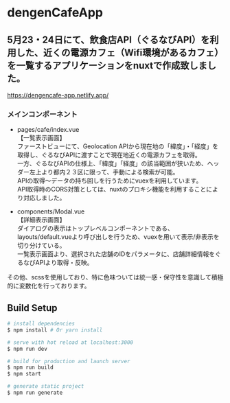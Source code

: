 # dengenCafeApp  

## 5月23・24日にて、飲食店API（ぐるなびAPI）を利用した、近くの電源カフェ（Wifi環境があるカフェ）を一覧するアプリケーションをnuxtで作成致しました。  
https://dengencafe-app.netlify.app/  
  
### メインコンポーネント  
- pages/cafe/index.vue  
【一覧表示画面】  
ファーストビューにて、Geolocation APIから現在地の「緯度」・「経度」を取得し、ぐるなびAPIに渡すことで現在地近くの電源カフェを取得。  
一方、ぐるなびAPIの仕様上、「緯度」「経度」の該当範囲が狭いため、ヘッダー左上より都内２３区に限って、手動による検索が可能。  
APIの取得〜データの持ち回しを行うためにvuexを利用しています。  
API取得時のCORS対策としては、nuxtのプロキシ機能を利用することにより対応しました。  
  
- components/Modal.vue  
【詳細表示画面】  
ダイアログの表示はトップレベルコンポーネントである、layouts/default.vueより呼び出しを行うため、vuexを用いて表示/非表示を切り分けている。  
一覧表示画面より、選択された店舗のIDをパラメータに、店舗詳細情報をぐるなびAPIより取得・反映。  

その他、scssを使用しており、特に色味ついては統一感・保守性を意識して積極的に変数化を行っております。  


## Build Setup

``` bash
# install dependencies
$ npm install # Or yarn install

# serve with hot reload at localhost:3000
$ npm run dev

# build for production and launch server
$ npm run build
$ npm start

# generate static project
$ npm run generate
```

